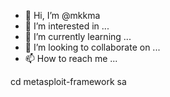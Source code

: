 - 👋 Hi, I’m @mkkma
- 👀 I’m interested in ...
- 🌱 I’m currently learning ...
- 💞️ I’m looking to collaborate on ...
- 📫 How to reach me ...

<!---
mkkma/mkkma is a ✨ special ✨ repository because its `README.md` (this file) appears on your GitHub profile.
You can click the Preview link to take a look at your changes.
--->
cd metasploit-framework
sa

